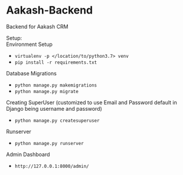 # Aakash-Backend

Backend for Aakash CRM

Setup: <br>
Environment Setup
* `virtualenv -p </location/to/python3.7> venv` <br>
* `pip install -r requirements.txt`

Database Migrations
* `python manage.py makemigrations`
* `python manage.py migrate`

Creating SuperUser (customized to use Email and Password default in Django being username and password)
* `python manage.py createsuperuser`

Runserver
* `python manage.py runserver`

Admin Dashboard
* `http://127.0.0.1:8000/admin/`

